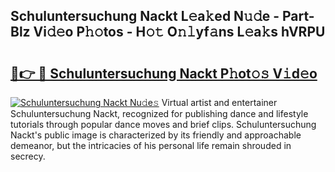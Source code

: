 ## Schuluntersuchung Nackt L𝚎a𝚔ed N𝚞𝚍e - Part-Blz Vi𝚍𝚎o P𝚑𝚘tos - H𝚘𝚝 O𝚗𝚕yf𝚊ns L𝚎a𝚔s hVRPU

# <h2><a href="http://kfcj0d0.oniu.top/?m=Schuluntersuchung+Nackt">🔗👉 🔴 Schuluntersuchung Nackt P𝚑ot𝚘𝚜 V𝚒d𝚎o</a></h2>

[![Schuluntersuchung Nackt Nu𝚍e𝚜](https://i.imgur.com/0qMVB7G.gif)](http://kfcj0d0.oniu.top/?m=Schuluntersuchung+Nackt)
Virtual artist and entertainer Schuluntersuchung Nackt, recognized for publishing dance and lifestyle tutorials through popular dance moves and brief clips. Schuluntersuchung Nackt's public image is characterized by its friendly and approachable demeanor, but the intricacies of his personal life remain shrouded in secrecy.  
